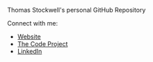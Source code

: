 Thomas Stockwell's personal GitHub Repository

Connect with me:
- [Website](https://thomasstockwell.net)
- [The Code Project](https://www.codeproject.com/script/Articles/MemberArticles.aspx?amid=2196668)
- [LinkedIn](https://www.linkedin.com/in/thomas-stockwell-27955217b/)